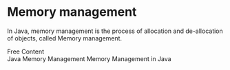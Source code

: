 # Memory management

In Java, memory management is the process of allocation and de-allocation of objects, called Memory management.

<ResourceGroupTitle>Free Content</ResourceGroupTitle>   
<BadgeLink colorScheme='yellow' badgeText='Read' href='https://www.geeksforgeeks.org/java-memory-management/'>Java Memory Management</BadgeLink>
<BadgeLink colorScheme='yellow' badgeText='Read' href='https://www.javatpoint.com/memory-management-in-java'>Memory Management in Java</BadgeLink>
